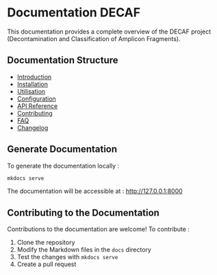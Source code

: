 # Documentation DECAF

This documentation provides a complete overview of the DECAF project (Decontamination and Classification of Amplicon Fragments).

## Documentation Structure

- [Introduction](introduction.md)
- [Installation](installation.md)
- [Utilisation](usage.md)
- [Configuration](configuration.md)
- [API Reference](api/index.md)
- [Contributing](contributing.md)
- [FAQ](faq.md)
- [Changelog](changelog.md)

## Generate Documentation

To generate the documentation locally :

```bash
mkdocs serve
```

The documentation will be accessible at : http://127.0.0.1:8000

## Contributing to the Documentation

Contributions to the documentation are welcome! To contribute :

1. Clone the repository
2. Modify the Markdown files in the `docs` directory
3. Test the changes with `mkdocs serve`
4. Create a pull request

